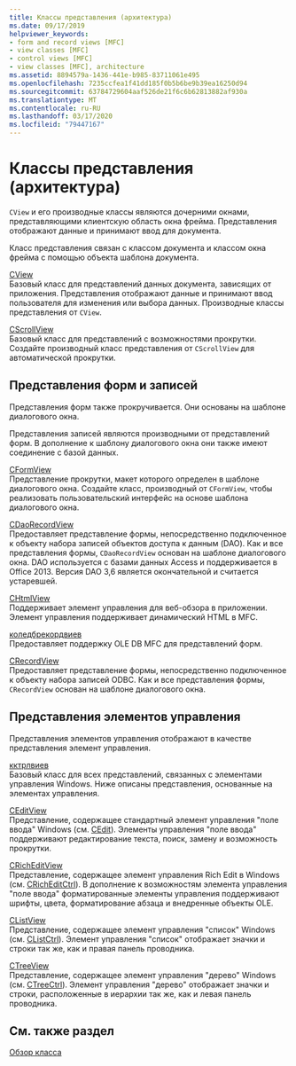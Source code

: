```yaml
---
title: Классы представления (архитектура)
ms.date: 09/17/2019
helpviewer_keywords:
- form and record views [MFC]
- view classes [MFC]
- control views [MFC]
- view classes [MFC], architecture
ms.assetid: 8894579a-1436-441e-b985-83711061e495
ms.openlocfilehash: 7235ccfea1f41dd185f0b5b6be9b39ea16250d94
ms.sourcegitcommit: 63784729604aaf526de21f6c6b62813882af930a
ms.translationtype: MT
ms.contentlocale: ru-RU
ms.lasthandoff: 03/17/2020
ms.locfileid: "79447167"
---
```

# <a name="view-classes-architecture"></a>Классы представления (архитектура)

`CView` и его производные классы являются дочерними окнами, представляющими клиентскую область окна фрейма. Представления отображают данные и принимают ввод для документа.

Класс представления связан с классом документа и классом окна фрейма с помощью объекта шаблона документа.

[CView](../mfc/reference/cview-class.md)<br/>
Базовый класс для представлений данных документа, зависящих от приложения. Представления отображают данные и принимают ввод пользователя для изменения или выбора данных. Производные классы представления от `CView`.

[CScrollView](../mfc/reference/cscrollview-class.md)<br/>
Базовый класс для представлений с возможностями прокрутки. Создайте производный класс представления от `CScrollView` для автоматической прокрутки.

## <a name="form-and-record-views"></a>Представления форм и записей

Представления форм также прокручивается. Они основаны на шаблоне диалогового окна.

Представления записей являются производными от представлений форм. В дополнение к шаблону диалогового окна они также имеют соединение с базой данных.

[CFormView](../mfc/reference/cformview-class.md)<br/>
Представление прокрутки, макет которого определен в шаблоне диалогового окна. Создайте класс, производный от `CFormView`, чтобы реализовать пользовательский интерфейс на основе шаблона диалогового окна.

[CDaoRecordView](../mfc/reference/cdaorecordview-class.md)<br/>
Предоставляет представление формы, непосредственно подключенное к объекту набора записей объектов доступа к данным (DAO). Как и все представления формы, `CDaoRecordView` основан на шаблоне диалогового окна. DAO используется с базами данных Access и поддерживается в Office 2013. Версия DAO 3,6 является окончательной и считается устаревшей.

[CHtmlView](../mfc/reference/chtmlview-class.md)<br/>
Поддерживает элемент управления для веб-обзора в приложении. Элемент управления поддерживает динамический HTML в MFC.

[коледбрекордвиев](../mfc/reference/coledbrecordview-class.md)<br/>
Предоставляет поддержку OLE DB MFC для представлений форм.

[CRecordView](../mfc/reference/crecordview-class.md)<br/>
Предоставляет представление формы, непосредственно подключенное к объекту набора записей ODBC. Как и все представления формы, `CRecordView` основан на шаблоне диалогового окна.

## <a name="control-views"></a>Представления элементов управления

Представления элементов управления отображают в качестве представления элемент управления.

[кктрлвиев](../mfc/reference/cctrlview-class.md)<br/>
Базовый класс для всех представлений, связанных с элементами управления Windows. Ниже описаны представления, основанные на элементах управления.

[CEditView](../mfc/reference/ceditview-class.md)<br/>
Представление, содержащее стандартный элемент управления "поле ввода" Windows (см. [CEdit](../mfc/reference/cedit-class.md)). Элементы управления "поле ввода" поддерживают редактирование текста, поиск, замену и возможность прокрутки.

[CRichEditView](../mfc/reference/cricheditview-class.md)<br/>
Представление, содержащее элемент управления Rich Edit в Windows (см. [CRichEditCtrl](../mfc/reference/cricheditctrl-class.md)). В дополнение к возможностям элемента управления "поле ввода" форматированные элементы управления поддерживают шрифты, цвета, форматирование абзаца и внедренные объекты OLE.

[CListView](../mfc/reference/clistview-class.md)<br/>
Представление, содержащее элемент управления "список" Windows (см. [CListCtrl](../mfc/reference/clistctrl-class.md)). Элемент управления "список" отображает значки и строки так же, как и правая панель проводника.

[CTreeView](../mfc/reference/ctreeview-class.md)<br/>
Представление, содержащее элемент управления "дерево" Windows (см. [CTreeCtrl](../mfc/reference/ctreectrl-class.md)). Элемент управления "дерево" отображает значки и строки, расположенные в иерархии так же, как и левая панель проводника.

## <a name="see-also"></a>См. также раздел

[Обзор класса](../mfc/class-library-overview.md)

